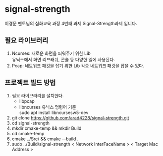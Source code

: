 # signal-strength
이경문 멘토님의 심화교육 과정 4번째 과제 Signal-Strength과제 입니다.

## 필요 라이브러리
1. Ncurses: 새로운 화면을 띄워주기 위한 Lib  
유닉스에서 화면 리프래쉬, 콘솔 등 다양한 일에 사용된다.
2. Pcap: 네트워크 패킷을 잡기 위한 Lib
각종 네트워크 패킷을 잡을 수 있다.

## 프로젝트 빌드 방법
1. 필요 라이브러리를 설치한다.
    - libpcap
    - libncurses
    유닉스 명령어 기준  
        sudo apt install libncursesw5-dev  
2. git clone https://github.com/arad4228/signal-strength.git
3. cd signal-strength
4. mkdir cmake-temp && mkdir Build
5. cd cmake-temp
6. cmake ../Src/ && cmake --build .
7. sudo ../Build/signal-strength < Network InterFaceName > < Target Mac Address >